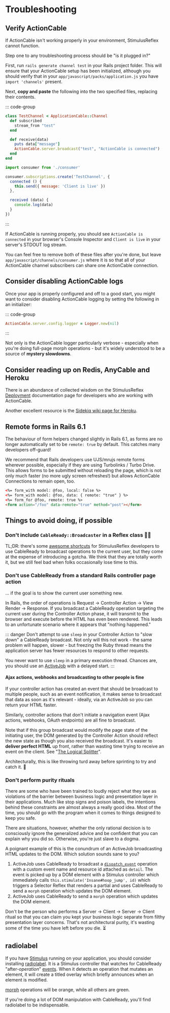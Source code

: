# Troubleshooting

## Verify ActionCable

If ActionCable isn't working properly in your environment, StimulusReflex cannot function.

Step one to any troubleshooting process should be "is it plugged in?"

First, run `rails generate channel test` in your Rails project folder. This will ensure that your ActionCable setup has been initialized, although you should verify that in your `app/javascript/packs/application.js` you have `import 'channels'` present.

Next, **copy and paste** the following into the two specified files, replacing their contents.

::: code-group
```ruby [app/channels/test_channel.rb]
class TestChannel < ApplicationCable::Channel
  def subscribed
    stream_from "test"
  end

  def receive(data)
    puts data["message"]
    ActionCable.server.broadcast("test", "ActionCable is connected")
  end
end
```

```javascript [app/javascript/channels/test_channel.js]
import consumer from './consumer'

consumer.subscriptions.create('TestChannel', {
  connected () {
    this.send({ message: 'Client is live' })
  },

  received (data) {
    console.log(data)
  }
})
```
:::

If ActionCable is running properly, you should see `ActionCable is connected` in your browser's Console Inspector and `Client is live` in your server's STDOUT log stream.

You can feel free to remove both of these files after you're done, but leave `app/javascript/channels/consumer.js` where it is so that all of your ActionCable channel subscribers can share one ActionCable connection.

## Consider disabling ActionCable logs

Once your app is properly configured and off to a good start, you might want to consider disabling ActionCable logging by setting the following in an initializer:

::: code-group
```ruby [config/initializers/action_cable.rb]
ActionCable.server.config.logger = Logger.new(nil)
```
:::

Not only is the ActionCable logger particularly verbose - especially when you're doing full-page morph operations - but it's widely understood to be a source of **mystery slowdowns**.

## Consider reading up on Redis, AnyCable and Heroku

There is an abundance of collected wisdom on the StimulusReflex [Deployment](https://docs.stimulusreflex.com/appendices/deployment) documentation page for developers who are working with ActionCable.

Another excellent resource is the [Sidekiq wiki page for Heroku](https://github.com/mperham/sidekiq/wiki/Heroku).

## Remote forms in Rails 6.1

The behaviour of form helpers changed slightly in Rails 6.1, as forms are no longer automatically set to be `remote: true` by default. This catches many developers off-guard!

We recommend that Rails developers use UJS/mrujs remote forms wherever possible, especially if they are using Turbolinks / Turbo Drive. This allows forms to be submitted without reloading the page, which is not only much faster (no more ugly screen refreshes!) but allows ActionCable Connections to remain open, too.

```html
<%= form_with model: @foo, local: false %>
<%= form_with model: @foo, data: { remote: "true" } %>
<%= form_for @foo, remote: true %>
<form action="/foo" data-remote="true" method="post"></form>
```

## Things to avoid doing, if possible

### Don't include `CableReady::Broadcaster` in a Reflex class 🙅‍♂️

TL;DR: there's some [awesome shortcuts](https://docs.stimulusreflex.com/guide/cableready.html#using-cableready-inside-a-reflex-action) for StimulusReflex developers to use CableReady to broadcast operations to the current user, but they come at the expense of introducing a gotcha. We think that they are totally worth it, but we still feel bad when folks occasionally lose time to this.

### Don't use CableReady from a standard Rails controller page action

... if the goal is to show the current user something new.

In Rails, the order of operations is Request -&gt; Controller Action -&gt; View Render -&gt; Response. If you broadcast a CableReady operation targeting the current user during the Controller Action phase, it will transmit to the browser and execute before the HTML has even been rendered. This leads to an unfortunate scenario where it appears that "nothing happened."

::: danger
Don't attempt to use `sleep` in your Controller Action to "slow down" a CableReady broadcast. Not only will this not work - the same problem will happen, slower - but freezing the Ruby thread means the application server has fewer resources to respond to other requests.

You never want to use `sleep` in a primary execution thread. Chances are, you should use an [ActiveJob](https://guides.rubyonrails.org/active_job_basics.html) with a delayed start.
:::

#### Ajax actions, webhooks and broadcasting to other people is fine

If your controller action has created an event that should be broadcast to multiple people, such as an event notification, it makes sense to broadcast that data as soon as it's relevant - ideally, via an ActiveJob so you can return your HTML faster.

Similarly, controller actions that don't initiate a navigation event (Ajax actions, webhooks, OAuth endpoints) are all fine to broadcast.

Note that if this group broadcast would modify the page state of the initiating user, the DOM generated by the Controller Action should reflect the new state as though you also received the broadcast. It's easier to **deliver perfect HTML** up front, rather than wasting time trying to receive an event on the client. See "[The Logical Splitter](/guide/leveraging-stimulus.md#example-3-the-logical-splitter)".

Architecturally, this is like throwing turd away before sprinting to try and catch it. 💩

### Don't perform purity rituals

There are some who have been trained to loudly reject what they see as violations of the barrier between business logic and presentation layer in their applications. Much like stop signs and poison labels, the intentions behind these constraints are almost always a really good idea. Most of the time, you should go with the program when it comes to things designed to keep you safe.

There are situations, however, whether the only rational decision is to consciously ignore the generalized advice and be confident that you can explain why you did so. Otherwise, you're just slave to a dogma.

A poignant example of this is the conundrum of an ActiveJob broadcasting HTML updates to the DOM. Which solution sounds sane to you?

1. ActiveJob uses CableReady to broadcast a [`dispatch_event`](/reference/operations/event-dispatch.md#dispatch_event) operation with a custom event name and resource id attached as `detail`. The event is picked up by a DOM element with a Stimulus controller which immediately calls `this.stimulate('Insane#hoop_jump', id)` which triggers a Selector Reflex that renders a partial and uses CableReady to send a `morph` operation which updates the DOM element.
2. ActiveJob uses CableReady to send a `morph` operation which updates the DOM element.

Don't be the person who performs a Server -&gt; Client -&gt; Server -&gt; Client ritual so that you can claim you kept your business logic separate from filthy presentation layer concerns. That's not architectural purity, it's wasting some of the time you have left before you die. ⏳

## radiolabel

If you have [Stimulus](/guide/leveraging-stimulus.md#installing-stimulus) running on your application, you should consider installing [radiolabel](https://github.com/leastbad/radiolabel). It is a Stimulus controller that watches for CableReady "after-_operation_" [events](/guide/working-with-cableready.md#listening-for-events). When it detects an operation that mutates an element, it will create a titled overlay which briefly announces when an element is modified.

[morph](/reference/operations/dom-mutations.md#morph) operations will be orange, while all others are green.

If you're doing a lot of DOM manipulation with CableReady, you'll find radiolabel to be indispensable.
